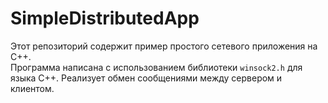 # SimpleDistributedApp

Этот репозиторий содержит пример простого сетевого приложения на C++.\
Программа написана с использованием библиотеки ```winsock2.h``` для языка C++. Реализует обмен сообщениями между сервером и клиентом.
